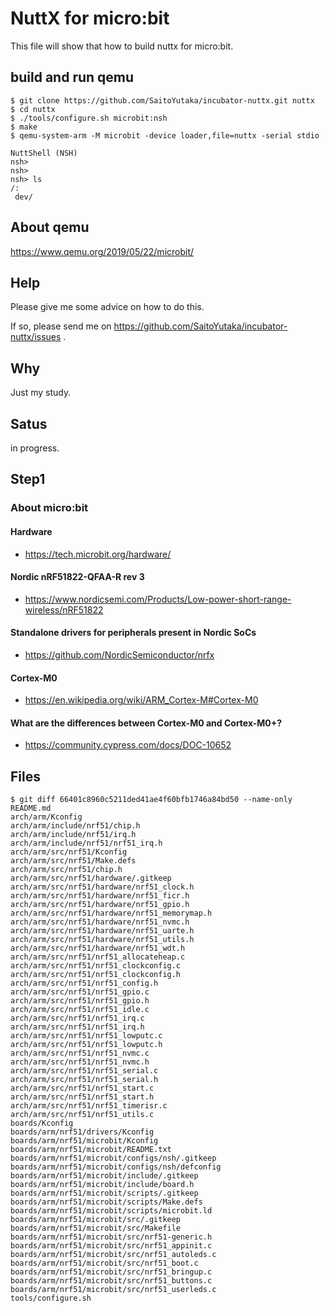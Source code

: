 # NuttX for micro:bit

This file will show that how to build nuttx for micro:bit.

## build and run qemu

```
$ git clone https://github.com/SaitoYutaka/incubator-nuttx.git nuttx
$ cd nuttx
$ ./tools/configure.sh microbit:nsh
$ make
$ qemu-system-arm -M microbit -device loader,file=nuttx -serial stdio

NuttShell (NSH)
nsh> 
nsh> 
nsh> ls
/:
 dev/
```

## About qemu

https://www.qemu.org/2019/05/22/microbit/

## Help

Please give me some advice on how to do this.

If so, please send me on https://github.com/SaitoYutaka/incubator-nuttx/issues .

## Why

Just my study.

## Satus

in progress.

## Step1
### About micro:bit

#### Hardware
 * https://tech.microbit.org/hardware/

#### Nordic nRF51822-QFAA-R rev 3
 * https://www.nordicsemi.com/Products/Low-power-short-range-wireless/nRF51822

####  Standalone drivers for peripherals present in Nordic SoCs
 * https://github.com/NordicSemiconductor/nrfx

#### Cortex-M0
 * https://en.wikipedia.org/wiki/ARM_Cortex-M#Cortex-M0

#### What are the differences between Cortex-M0 and Cortex-M0+?
 * https://community.cypress.com/docs/DOC-10652

## Files

```
$ git diff 66401c8960c5211ded41ae4f60bfb1746a84bd50 --name-only
README.md
arch/arm/Kconfig
arch/arm/include/nrf51/chip.h
arch/arm/include/nrf51/irq.h
arch/arm/include/nrf51/nrf51_irq.h
arch/arm/src/nrf51/Kconfig
arch/arm/src/nrf51/Make.defs
arch/arm/src/nrf51/chip.h
arch/arm/src/nrf51/hardware/.gitkeep
arch/arm/src/nrf51/hardware/nrf51_clock.h
arch/arm/src/nrf51/hardware/nrf51_ficr.h
arch/arm/src/nrf51/hardware/nrf51_gpio.h
arch/arm/src/nrf51/hardware/nrf51_memorymap.h
arch/arm/src/nrf51/hardware/nrf51_nvmc.h
arch/arm/src/nrf51/hardware/nrf51_uarte.h
arch/arm/src/nrf51/hardware/nrf51_utils.h
arch/arm/src/nrf51/hardware/nrf51_wdt.h
arch/arm/src/nrf51/nrf51_allocateheap.c
arch/arm/src/nrf51/nrf51_clockconfig.c
arch/arm/src/nrf51/nrf51_clockconfig.h
arch/arm/src/nrf51/nrf51_config.h
arch/arm/src/nrf51/nrf51_gpio.c
arch/arm/src/nrf51/nrf51_gpio.h
arch/arm/src/nrf51/nrf51_idle.c
arch/arm/src/nrf51/nrf51_irq.c
arch/arm/src/nrf51/nrf51_irq.h
arch/arm/src/nrf51/nrf51_lowputc.c
arch/arm/src/nrf51/nrf51_lowputc.h
arch/arm/src/nrf51/nrf51_nvmc.c
arch/arm/src/nrf51/nrf51_nvmc.h
arch/arm/src/nrf51/nrf51_serial.c
arch/arm/src/nrf51/nrf51_serial.h
arch/arm/src/nrf51/nrf51_start.c
arch/arm/src/nrf51/nrf51_start.h
arch/arm/src/nrf51/nrf51_timerisr.c
arch/arm/src/nrf51/nrf51_utils.c
boards/Kconfig
boards/arm/nrf51/drivers/Kconfig
boards/arm/nrf51/microbit/Kconfig
boards/arm/nrf51/microbit/README.txt
boards/arm/nrf51/microbit/configs/nsh/.gitkeep
boards/arm/nrf51/microbit/configs/nsh/defconfig
boards/arm/nrf51/microbit/include/.gitkeep
boards/arm/nrf51/microbit/include/board.h
boards/arm/nrf51/microbit/scripts/.gitkeep
boards/arm/nrf51/microbit/scripts/Make.defs
boards/arm/nrf51/microbit/scripts/microbit.ld
boards/arm/nrf51/microbit/src/.gitkeep
boards/arm/nrf51/microbit/src/Makefile
boards/arm/nrf51/microbit/src/nrf51-generic.h
boards/arm/nrf51/microbit/src/nrf51_appinit.c
boards/arm/nrf51/microbit/src/nrf51_autoleds.c
boards/arm/nrf51/microbit/src/nrf51_boot.c
boards/arm/nrf51/microbit/src/nrf51_bringup.c
boards/arm/nrf51/microbit/src/nrf51_buttons.c
boards/arm/nrf51/microbit/src/nrf51_userleds.c
tools/configure.sh
```




